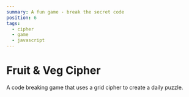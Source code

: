 ```yaml
---
summary: A fun game - break the secret code
position: 6
tags:
  - cipher
  - game
  - javascript
---
```


# Fruit & Veg Cipher

 A code breaking game that uses a grid cipher to create a daily puzzle.